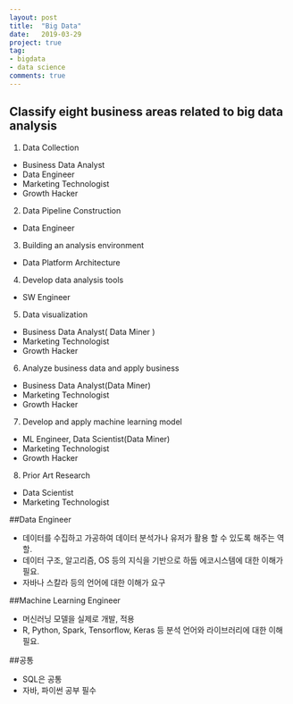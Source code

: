```yaml
---
layout: post
title:  "Big Data"
date:   2019-03-29
project: true
tag:
- bigdata
- data science
comments: true
---
```

 
## Classify eight business areas related to big data analysis

1. Data Collection
 - Business Data Analyst
 - Data Engineer
 - Marketing Technologist
 - Growth Hacker
2. Data Pipeline Construction
 - Data Engineer
3. Building an analysis environment
 - Data Platform Architecture
4. Develop data analysis tools
 - SW Engineer
5. Data visualization
 - Business Data Analyst( Data Miner )
 - Marketing Technologist
 - Growth Hacker
6. Analyze business data and apply business
 - Business Data Analyst(Data Miner)
 - Marketing Technologist
 - Growth Hacker
7. Develop and apply machine learning model
 - ML Engineer, Data Scientist(Data Miner)
 - Marketing Technologist
 - Growth Hacker
8. Prior Art Research
 - Data Scientist
 - Marketing Technologist

##Data Engineer 
- 데이터를 수집하고 가공하여 데이터 분석가나 유저가 활용 할 수 있도록 해주는 역할. 
- 데이터 구조, 알고리즘, OS 등의 지식을 기반으로 하둡 에코시스템에 대한 이해가 필요. 
- 자바나 스칼라 등의 언어에 대한 이해가 요구

##Machine Learning Engineer
- 머신러닝 모델을 실제로 개발, 적용 
- R, Python, Spark, Tensorflow, Keras 등 분석 언어와 라이브러리에 대한 이해 필요.

##공통
- SQL은 공통 
- 자바, 파이썬 공부 필수

